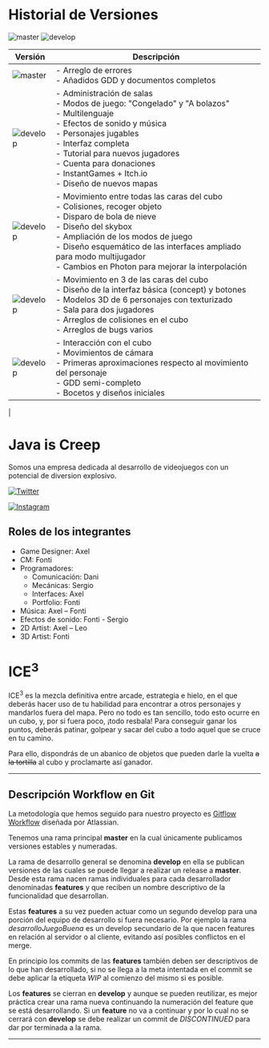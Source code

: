 # Historial de Versiones

![master](https://img.shields.io/badge/master-v1.0.0-green?style=for-the-badge&logo=appveyor)
![develop](https://img.shields.io/badge/develop-v1.0.0-blue?style=for-the-badge&logo=appveyor)

| Versión | Descripción |
| ------------- | ------------- |
| ![master](https://img.shields.io/badge/master-v1.0.0-green?style=for-the-badge&logo=appveyor)|- Arreglo de errores <br> - Añadidos GDD y documentos completos|
| ![develop](https://img.shields.io/badge/develop-v0.4.0-blue?style=for-the-badge&logo=appveyor)| - Administración de salas <br> - Modos de juego: "Congelado" y "A bolazos" <br> - Multilenguaje <br> - Efectos de sonido y música <br> - Personajes jugables <br> - Interfaz completa <br> - Tutorial para nuevos jugadores <br> - Cuenta para donaciones <br> - InstantGames + Itch.io <br> - Diseño de nuevos mapas|
|![develop](https://img.shields.io/badge/develop-v0.3.0-blue?style=for-the-badge&logo=appveyor) | - Movimiento entre todas las caras del cubo <br> - Colisiones, recoger objeto <br>- Disparo de bola de nieve <br> - Diseño del skybox <br> - Ampliación de los modos de juego <br> - Diseño esquemático de las interfaces ampliado para modo multijugador <br> - Cambios en Photon para mejorar la interpolación|
|![develop](https://img.shields.io/badge/develop-v0.2.0-blue?style=for-the-badge&logo=appveyor) | - Movimiento en 3 de las caras del cubo <br> - Diseño de la interfaz básica (concept) y botones <br> - Modelos 3D de 6 personajes con texturizado <br> - Sala para dos jugadores <br> - Arreglos de colisiones en el cubo <br> - Arreglos de bugs varios| 
![develop](https://img.shields.io/badge/develop-v0.1.0-blue?style=for-the-badge&logo=appveyor)  | - Interacción con el cubo <br> - Movimientos de cámara<br>- Primeras aproximaciones respecto al movimiento del personaje <br> - GDD semi-completo<br> - Bocetos y diseños iniciales  
|


# Java is Creep

Somos una empresa dedicada al desarrollo de videojuegos con un potencial de diversion explosivo.

[![Twitter](https://img.shields.io/twitter/follow/java_is_creep?label=Follow&style=social)](https://twitter.com/intent/follow?screen_name=java_is_creep)

[![Instagram](https://img.shields.io/badge/Follow--green?style=social&logo=instagram)](https://www.instagram.com/java_is_creep/)


## Roles de los integrantes
- Game Designer: Axel
- CM: Fonti
- Programadores:
    - Comunicación: Dani
    - Mecánicas: Sergio
    - Interfaces: Axel
    - Portfolio: Fonti
- Música: Axel – Fonti
- Efectos de sonido: Fonti - Sergio
- 2D Artist: Axel – Leo
- 3D Artist: Fonti



# ICE<sup>3</sup>
ICE<sup>3</sup> es la mezcla definitiva entre arcade, estrategia e hielo, en el que deberás hacer uso de tu habilidad para encontrar a otros personajes y mandarlos fuera del mapa. Pero no todo es tan sencillo, todo esto ocurre en un cubo, y, por si fuera poco, ¡todo resbala! Para conseguir ganar los puntos, deberás patinar, golpear y sacar del cubo a todo aquel que se cruce en tu camino.

Para ello, dispondrás de un abanico de objetos que pueden darle la vuelta <strike>a la tortilla</strike> al cubo y proclamarte así ganador.

___
## Descripción Workflow en Git

La metodología que hemos seguido para nuestro proyecto es [Gitflow Workflow](https://www.atlassian.com/git/tutorials/comparing-workflows/gitflow-workflow) diseñada por Atlassian.

Tenemos una rama principal **master** en la cual únicamente publicamos versiones estables y numeradas.

La rama de desarrollo general se denomina **develop** en ella se publican versiones de las cuales se puede llegar a realizar un release a **master**. Desde esta rama nacen ramas individuales para cada desarrollador denominadas **features** y que reciben un nombre descriptivo de la funcionalidad que desarrollan.

Estas **features** a su vez pueden actuar como un segundo develop para una porción del equipo de desarrollo si fuera necesario. Por ejemplo la rama _desarrolloJuegoBuena_ es un develop secundario de la que nacen features en relación al servidor o al cliente, evitando así posibles conflictos en el merge. 

En principio los commits de las **features** también deben ser descriptivos de lo que han desarrollado, si no se llega a la meta intentada en el commit se debe aplicar la etiqueta *WIP* al comienzo del mismo si es posible.

Los **features** se cierran en **develop** y aunque se pueden reutilizar, es mejor práctica crear una rama nueva continuando la numeración del feature que se está desarrollando. Si un **feature** no va a continuar y por lo cual no se cerrará con **develop** se debe realizar un commit de *DISCONTINUED* para dar por terminada a la rama.
___



